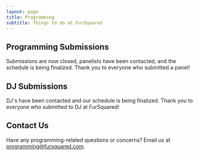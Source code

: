 ```yaml
---
layout: page
title: Programming
subtitle: Things to do at FurSquared
---
```

## Programming Submissions

Submissions are now closed, panelists have been contacted, and the schedule is being finalized. Thank you to everyone who submitted a panel!

## DJ Submissions

DJ's have been contacted and our schedule is being finalized. Thank you to everyone who submitted to DJ at FurSquared!

## Contact Us

Have any programming-related questions or concerns? Email us at [programming@fursquared.com](mailto:programming@fursquared.com).